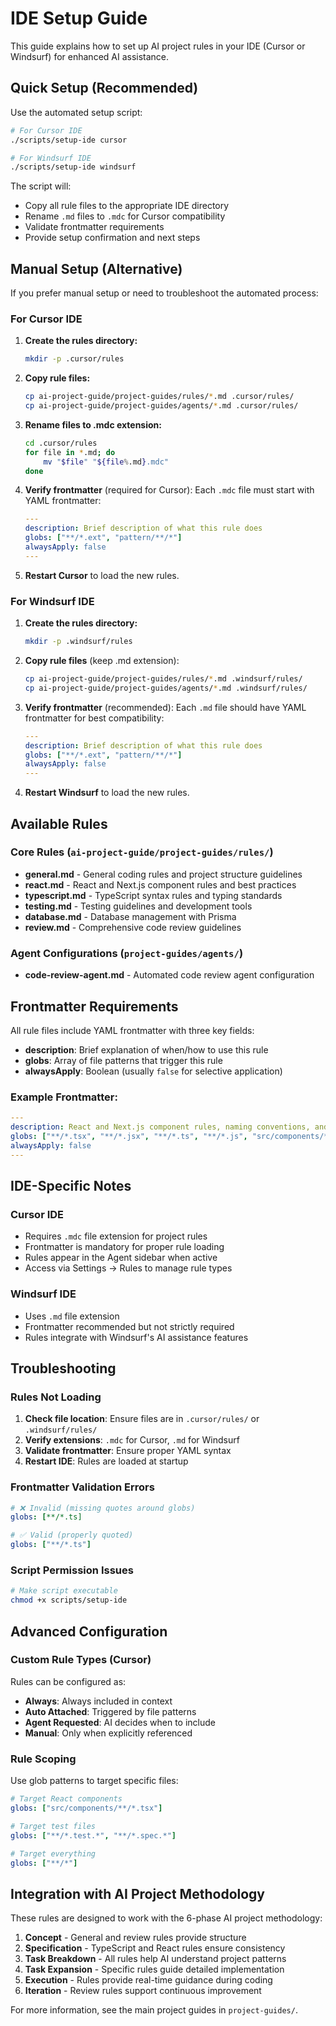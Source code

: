 # IDE Setup Guide

This guide explains how to set up AI project rules in your IDE (Cursor or Windsurf) for enhanced AI assistance.

## Quick Setup (Recommended)

Use the automated setup script:

```bash
# For Cursor IDE
./scripts/setup-ide cursor

# For Windsurf IDE  
./scripts/setup-ide windsurf
```

The script will:
- Copy all rule files to the appropriate IDE directory
- Rename `.md` files to `.mdc` for Cursor compatibility
- Validate frontmatter requirements
- Provide setup confirmation and next steps

## Manual Setup (Alternative)

If you prefer manual setup or need to troubleshoot the automated process:

### For Cursor IDE

1. **Create the rules directory:**
   ```bash
   mkdir -p .cursor/rules
   ```

2. **Copy rule files:**
   ```bash
   cp ai-project-guide/project-guides/rules/*.md .cursor/rules/
   cp ai-project-guide/project-guides/agents/*.md .cursor/rules/
   ```

3. **Rename files to .mdc extension:**
   ```bash
   cd .cursor/rules
   for file in *.md; do
       mv "$file" "${file%.md}.mdc"
   done
   ```

4. **Verify frontmatter** (required for Cursor):
   Each `.mdc` file must start with YAML frontmatter:
   ```yaml
   ---
   description: Brief description of what this rule does
   globs: ["**/*.ext", "pattern/**/*"]
   alwaysApply: false
   ---
   ```

5. **Restart Cursor** to load the new rules.

### For Windsurf IDE

1. **Create the rules directory:**
   ```bash
   mkdir -p .windsurf/rules
   ```

2. **Copy rule files** (keep .md extension):
   ```bash
   cp ai-project-guide/project-guides/rules/*.md .windsurf/rules/
   cp ai-project-guide/project-guides/agents/*.md .windsurf/rules/
   ```

3. **Verify frontmatter** (recommended):
   Each `.md` file should have YAML frontmatter for best compatibility:
   ```yaml
   ---
   description: Brief description of what this rule does
   globs: ["**/*.ext", "pattern/**/*"]
   alwaysApply: false
   ---
   ```

4. **Restart Windsurf** to load the new rules.

## Available Rules

### Core Rules (`ai-project-guide/project-guides/rules/`)
- **general.md** - General coding rules and project structure guidelines
- **react.md** - React and Next.js component rules and best practices
- **typescript.md** - TypeScript syntax rules and typing standards
- **testing.md** - Testing guidelines and development tools
- **database.md** - Database management with Prisma
- **review.md** - Comprehensive code review guidelines

### Agent Configurations (`project-guides/agents/`)
- **code-review-agent.md** - Automated code review agent configuration

## Frontmatter Requirements

All rule files include YAML frontmatter with three key fields:

- **description**: Brief explanation of when/how to use this rule
- **globs**: Array of file patterns that trigger this rule
- **alwaysApply**: Boolean (usually `false` for selective application)

### Example Frontmatter:
```yaml
---
description: React and Next.js component rules, naming conventions, and best practices
globs: ["**/*.tsx", "**/*.jsx", "**/*.ts", "**/*.js", "src/components/**/*", "app/**/*"]
alwaysApply: false
---
```

## IDE-Specific Notes

### Cursor IDE
- Requires `.mdc` file extension for project rules
- Frontmatter is mandatory for proper rule loading
- Rules appear in the Agent sidebar when active
- Access via Settings → Rules to manage rule types

### Windsurf IDE
- Uses `.md` file extension
- Frontmatter recommended but not strictly required
- Rules integrate with Windsurf's AI assistance features

## Troubleshooting

### Rules Not Loading
1. **Check file location**: Ensure files are in `.cursor/rules/` or `.windsurf/rules/`
2. **Verify extensions**: `.mdc` for Cursor, `.md` for Windsurf
3. **Validate frontmatter**: Ensure proper YAML syntax
4. **Restart IDE**: Rules are loaded at startup

### Frontmatter Validation Errors
```yaml
# ❌ Invalid (missing quotes around globs)
globs: [**/*.ts]

# ✅ Valid (properly quoted)
globs: ["**/*.ts"]
```

### Script Permission Issues
```bash
# Make script executable
chmod +x scripts/setup-ide
```

## Advanced Configuration

### Custom Rule Types (Cursor)
Rules can be configured as:
- **Always**: Always included in context
- **Auto Attached**: Triggered by file patterns
- **Agent Requested**: AI decides when to include
- **Manual**: Only when explicitly referenced

### Rule Scoping
Use glob patterns to target specific files:
```yaml
# Target React components
globs: ["src/components/**/*.tsx"]

# Target test files
globs: ["**/*.test.*", "**/*.spec.*"]

# Target everything
globs: ["**/*"]
```

## Integration with AI Project Methodology

These rules are designed to work with the 6-phase AI project methodology:

1. **Concept** - General and review rules provide structure
2. **Specification** - TypeScript and React rules ensure consistency  
3. **Task Breakdown** - All rules help AI understand project patterns
4. **Task Expansion** - Specific rules guide detailed implementation
5. **Execution** - Rules provide real-time guidance during coding
6. **Iteration** - Review rules support continuous improvement

For more information, see the main project guides in `project-guides/`. 